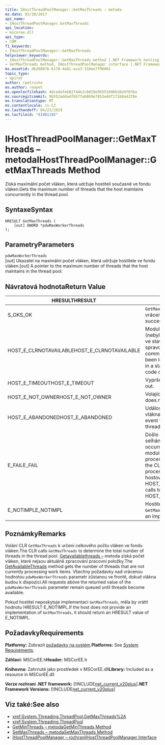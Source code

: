 ```yaml
---
title: IHostThreadPoolManager::GetMaxThreads – metoda
ms.date: 03/30/2017
api_name:
- IHostThreadPoolManager.GetMaxThreads
api_location:
- mscoree.dll
api_type:
- COM
f1_keywords:
- IHostThreadPoolManager::GetMaxThreads
helpviewer_keywords:
- IHostThreadPoolManager::GetMaxThreads method [.NET Framework hosting]
- GetMaxThreads method, IHostThreadPoolManager interface [.NET Framework hosting]
ms.assetid: db268876-6178-4a81-aca3-318ee7f96001
topic_type:
- apiref
author: rpetrusha
ms.author: ronpet
ms.openlocfilehash: 4dce4efeb82f44e2c0d19e95551696b16e9f07ba
ms.sourcegitcommit: 9b552addadfb57fab0b9e7852ed4f1f1b8a42f8e
ms.translationtype: MT
ms.contentlocale: cs-CZ
ms.lasthandoff: 04/23/2019
ms.locfileid: "61961192"
---
```

# <a name="ihostthreadpoolmanagergetmaxthreads-method"></a><span data-ttu-id="0ba32-102">IHostThreadPoolManager::GetMaxThreads – metoda</span><span class="sxs-lookup"><span data-stu-id="0ba32-102">IHostThreadPoolManager::GetMaxThreads Method</span></span>
<span data-ttu-id="0ba32-103">Získá maximální počet vláken, která udržuje hostiteli současně ve fondu vláken.</span><span class="sxs-lookup"><span data-stu-id="0ba32-103">Gets the maximum number of threads that the host maintains concurrently in the thread pool.</span></span>  
  
## <a name="syntax"></a><span data-ttu-id="0ba32-104">Syntaxe</span><span class="sxs-lookup"><span data-stu-id="0ba32-104">Syntax</span></span>  
  
```  
HRESULT GetMaxThreads (  
    [out] DWORD *pdwMaxWorkerThreads  
);  
```  
  
## <a name="parameters"></a><span data-ttu-id="0ba32-105">Parametry</span><span class="sxs-lookup"><span data-stu-id="0ba32-105">Parameters</span></span>  
 `pdwMaxWorkerThreads`  
 <span data-ttu-id="0ba32-106">[out] Ukazatel na maximální počet vláken, která udržuje hostitele ve fondu vláken.</span><span class="sxs-lookup"><span data-stu-id="0ba32-106">[out] A pointer to the maximum number of threads that the host maintains in the thread pool.</span></span>  
  
## <a name="return-value"></a><span data-ttu-id="0ba32-107">Návratová hodnota</span><span class="sxs-lookup"><span data-stu-id="0ba32-107">Return Value</span></span>  
  
|<span data-ttu-id="0ba32-108">HRESULT</span><span class="sxs-lookup"><span data-stu-id="0ba32-108">HRESULT</span></span>|<span data-ttu-id="0ba32-109">Popis</span><span class="sxs-lookup"><span data-stu-id="0ba32-109">Description</span></span>|  
|-------------|-----------------|  
|<span data-ttu-id="0ba32-110">S_OK</span><span class="sxs-lookup"><span data-stu-id="0ba32-110">S_OK</span></span>|<span data-ttu-id="0ba32-111">`GetMaxThreads` bylo úspěšně vráceno.</span><span class="sxs-lookup"><span data-stu-id="0ba32-111">`GetMaxThreads` returned successfully.</span></span>|  
|<span data-ttu-id="0ba32-112">HOST_E_CLRNOTAVAILABLE</span><span class="sxs-lookup"><span data-stu-id="0ba32-112">HOST_E_CLRNOTAVAILABLE</span></span>|<span data-ttu-id="0ba32-113">Modul common language runtime (CLR (nebyl načten do procesu, nebo CLR je ve stavu, ve kterém na ni nelze spustit, spravovaný kód nebo proces volání.</span><span class="sxs-lookup"><span data-stu-id="0ba32-113">The common language runtime (CLR( has not been loaded into a process, or the CLR is in a state in which it cannot run managed code or process the call successfully.</span></span>|  
|<span data-ttu-id="0ba32-114">HOST_E_TIMEOUT</span><span class="sxs-lookup"><span data-stu-id="0ba32-114">HOST_E_TIMEOUT</span></span>|<span data-ttu-id="0ba32-115">Vypršel časový limit volání.</span><span class="sxs-lookup"><span data-stu-id="0ba32-115">The call timed out.</span></span>|  
|<span data-ttu-id="0ba32-116">HOST_E_NOT_OWNER</span><span class="sxs-lookup"><span data-stu-id="0ba32-116">HOST_E_NOT_OWNER</span></span>|<span data-ttu-id="0ba32-117">Volající není vlastníkem zámku.</span><span class="sxs-lookup"><span data-stu-id="0ba32-117">The caller does not own the lock.</span></span>|  
|<span data-ttu-id="0ba32-118">HOST_E_ABANDONED</span><span class="sxs-lookup"><span data-stu-id="0ba32-118">HOST_E_ABANDONED</span></span>|<span data-ttu-id="0ba32-119">Událost byla zrušena při zablokování vlákna nebo vlákénka čekal na něj.</span><span class="sxs-lookup"><span data-stu-id="0ba32-119">An event was canceled while a blocked thread or fiber was waiting on it.</span></span>|  
|<span data-ttu-id="0ba32-120">E_FAIL</span><span class="sxs-lookup"><span data-stu-id="0ba32-120">E_FAIL</span></span>|<span data-ttu-id="0ba32-121">Došlo k neznámé katastrofických selhání.</span><span class="sxs-lookup"><span data-stu-id="0ba32-121">An unknown catastrophic failure occurred.</span></span> <span data-ttu-id="0ba32-122">Po návratu metody E_FAIL, modul CLR už nejsou použitelné v rámci procesu.</span><span class="sxs-lookup"><span data-stu-id="0ba32-122">When a method returns E_FAIL, the CLR is no longer usable within the process.</span></span> <span data-ttu-id="0ba32-123">Následující volání metody hostování vrací HOST_E_CLRNOTAVAILABLE.</span><span class="sxs-lookup"><span data-stu-id="0ba32-123">Subsequent calls to hosting methods return HOST_E_CLRNOTAVAILABLE.</span></span>|  
|<span data-ttu-id="0ba32-124">E_NOTIMPL</span><span class="sxs-lookup"><span data-stu-id="0ba32-124">E_NOTIMPL</span></span>|<span data-ttu-id="0ba32-125">Hostitel neposkytuje implementaci `GetMaxThreads`.</span><span class="sxs-lookup"><span data-stu-id="0ba32-125">The host does not provide an implementation of `GetMaxThreads`.</span></span>|  
  
## <a name="remarks"></a><span data-ttu-id="0ba32-126">Poznámky</span><span class="sxs-lookup"><span data-stu-id="0ba32-126">Remarks</span></span>  
 <span data-ttu-id="0ba32-127">Volání CLR `GetMaxThreads` k určení celkového počtu vláken ve fondu vláken.</span><span class="sxs-lookup"><span data-stu-id="0ba32-127">The CLR calls `GetMaxThreads` to determine the total number of threads in the thread pool.</span></span> <span data-ttu-id="0ba32-128">[Getavailablethreads –](../../../../docs/framework/unmanaged-api/hosting/ihostthreadpoolmanager-getavailablethreads-method.md) metoda získá počet vláken, které nejsou aktuálně zpracování pracovní položky.</span><span class="sxs-lookup"><span data-stu-id="0ba32-128">The [GetAvailableThreads](../../../../docs/framework/unmanaged-api/hosting/ihostthreadpoolmanager-getavailablethreads-method.md) method gets the number of threads that are not currently processing work items.</span></span> <span data-ttu-id="0ba32-129">Všechny požadavky nad vrácenou hodnotou `pdwMaxWorkerThreads` parametr zůstanou ve frontě, dokud vlákna budou k dispozici.</span><span class="sxs-lookup"><span data-stu-id="0ba32-129">All requests above the returned value of the `pdwMaxWorkerThreads` parameter remain queued until threads become available.</span></span>  
  
 <span data-ttu-id="0ba32-130">Pokud hostitel neposkytuje implementaci `GetMaxThreads`, měla by vrátit hodnotu HRESULT E_NOTIMPL.</span><span class="sxs-lookup"><span data-stu-id="0ba32-130">If the host does not provide an implementation of `GetMaxThreads`, it should return an HRESULT value of E_NOTIMPL.</span></span>  
  
## <a name="requirements"></a><span data-ttu-id="0ba32-131">Požadavky</span><span class="sxs-lookup"><span data-stu-id="0ba32-131">Requirements</span></span>  
 <span data-ttu-id="0ba32-132">**Platformy:** Zobrazit [požadavky na systém](../../../../docs/framework/get-started/system-requirements.md).</span><span class="sxs-lookup"><span data-stu-id="0ba32-132">**Platforms:** See [System Requirements](../../../../docs/framework/get-started/system-requirements.md).</span></span>  
  
 <span data-ttu-id="0ba32-133">**Záhlaví:** MSCorEE.h</span><span class="sxs-lookup"><span data-stu-id="0ba32-133">**Header:** MSCorEE.h</span></span>  
  
 <span data-ttu-id="0ba32-134">**Knihovna:** Zahrnuté jako prostředek v MSCorEE.dll</span><span class="sxs-lookup"><span data-stu-id="0ba32-134">**Library:** Included as a resource in MSCorEE.dll</span></span>  
  
 <span data-ttu-id="0ba32-135">**Verze rozhraní .NET framework:** [!INCLUDE[net_current_v20plus](../../../../includes/net-current-v20plus-md.md)]</span><span class="sxs-lookup"><span data-stu-id="0ba32-135">**.NET Framework Versions:** [!INCLUDE[net_current_v20plus](../../../../includes/net-current-v20plus-md.md)]</span></span>  
  
## <a name="see-also"></a><span data-ttu-id="0ba32-136">Viz také:</span><span class="sxs-lookup"><span data-stu-id="0ba32-136">See also</span></span>

- <xref:System.Threading.ThreadPool.GetMaxThreads%2A>
- <xref:System.Threading.ThreadPool>
- [<span data-ttu-id="0ba32-137">GetMinThreads – metoda</span><span class="sxs-lookup"><span data-stu-id="0ba32-137">GetMinThreads Method</span></span>](../../../../docs/framework/unmanaged-api/hosting/ihostthreadpoolmanager-getminthreads-method.md)
- [<span data-ttu-id="0ba32-138">SetMaxThreads – metoda</span><span class="sxs-lookup"><span data-stu-id="0ba32-138">SetMaxThreads Method</span></span>](../../../../docs/framework/unmanaged-api/hosting/ihostthreadpoolmanager-setmaxthreads-method.md)
- [<span data-ttu-id="0ba32-139">IHostThreadPoolManager – rozhraní</span><span class="sxs-lookup"><span data-stu-id="0ba32-139">IHostThreadPoolManager Interface</span></span>](../../../../docs/framework/unmanaged-api/hosting/ihostthreadpoolmanager-interface.md)
